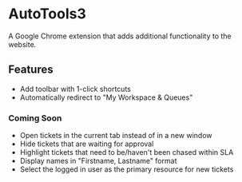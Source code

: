 # AutoTools3
A Google Chrome extension that adds additional functionality to the website.

## Features
* Add toolbar with 1-click shortcuts
* Automatically redirect to "My Workspace & Queues"

### Coming Soon
* Open tickets in the current tab instead of in a new window
* Hide tickets that are waiting for approval
* Highlight tickets that need to be/haven't been chased within SLA
* Display names in "Firstname, Lastname" format
* Select the logged in user as the primary resource for new tickets
